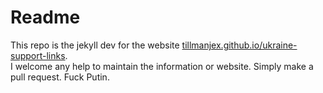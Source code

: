 # Readme

This repo is the jekyll dev for the website [tillmanjex.github.io/ukraine-support-links](https://tillmanjex.github.io/ukraine-support-links/).    
I welcome any help to maintain the information or website. Simply make a pull request.
Fuck Putin. 
